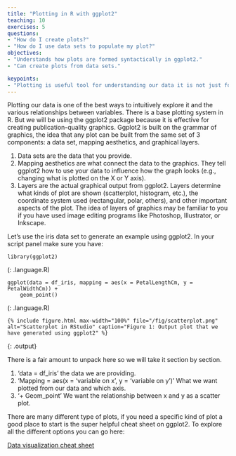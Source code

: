 ```yaml
---
title: "Plotting in R with ggplot2"
teaching: 10
exercises: 5
questions:
- "How do I create plots?"
- "How do I use data sets to populate my plot?"
objectives:
- "Understands how plots are formed syntactically in ggplot2."
- "Can create plots from data sets."

keypoints:
- "Plotting is useful tool for understanding our data it is not just for results visualisation"
---
```


Plotting our data is one of the best ways to intuitively explore it and the various relationships between variables. There is a base plotting system in R. But we will be using the ggplot2 package because it is effective for creating publication-quality graphics. Ggplot2 is built on the grammar of graphics, the idea that any plot can be built from the same set of 3 components: a data set, mapping aesthetics, and graphical layers.

1.	Data sets are the data that you provide.
2.	Mapping aesthetics are what connect the data to the graphics. They tell ggplot2 how to use your data to influence how the graph looks (e.g., changing what is plotted on the X or Y axis).
3.	Layers are the actual graphical output from ggplot2. Layers determine what kinds of plot are shown (scatterplot, histogram, etc.), the coordinate system used (rectangular, polar, others), and other important aspects of the plot. The idea of layers of graphics may be familiar to you if you have used image editing programs like Photoshop, Illustrator, or Inkscape.


Let’s use the iris data set to generate an example using ggplot2. In your script panel make sure you have:

```
library(ggplot2)
```
(: .language.R)


```
ggplot(data = df_iris, mapping = aes(x = PetalLengthCm, y = PetalWidthCm)) +
	geom_point()

```
(: .language.R)


```
{% include figure.html max-width="100%" file="/fig/scatterplot.png" 
alt="Scatterplot in RStudio" caption="Figure 1: Output plot that we have generated using ggplot2" %}
```
{: .output}

There is a fair amount to unpack here so we will take it section by section. 
1.	‘data = df_iris’ the data we are providing.
2.	‘Mapping = aes(x = ‘variable on x’, y = ‘variable on y’)’ What we want plotted from our data and which axis.
3.	‘+ Geom_point’ We want the relationship between x and y as a scatter plot.

There are many different type of plots, if you need a specific kind of plot a good place to start is the super helpful cheat sheet on ggplot2. To explore all the different options you can go here:


[Data visualization cheat sheet](https://www.rstudio.org/links/data_visualization_cheat_sheet)


